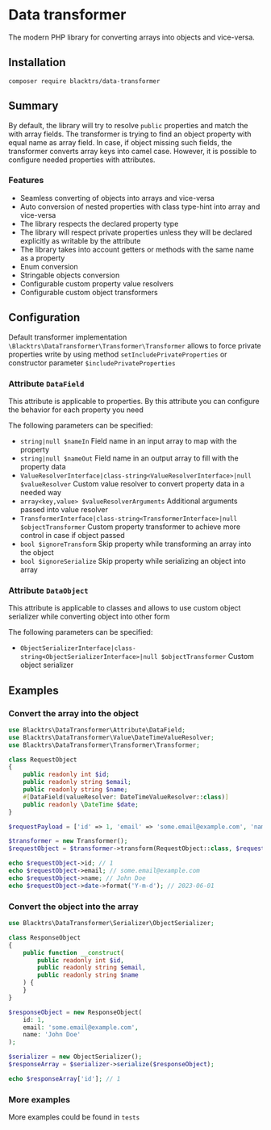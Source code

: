 # Data transformer

The modern PHP library for converting arrays into objects and vice-versa.

## Installation

`composer require blacktrs/data-transformer`

## Summary

By default, the library will try to resolve `public` properties and match the with array fields. 
The transformer is trying to find an object property with equal name as array field. 
In case, if object missing such fields, the transformer converts array keys into camel case.
However, it is possible to configure needed properties with attributes.


### Features
* Seamless converting of objects into arrays and vice-versa
* Auto conversion of nested properties with class type-hint into array and vice-versa
* The library respects the declared property type
* The library will respect private properties unless they will be declared explicitly as writable by the attribute
* The library takes into account getters or methods with the same name as a property
* Enum conversion
* Stringable objects conversion
* Configurable custom property value resolvers
* Configurable custom object transformers

## Configuration

Default transformer implementation `\Blacktrs\DataTransformer\Transformer\Transformer`
allows to force private properties write by using method `setIncludePrivateProperties` or constructor parameter `$includePrivateProperties`

### Attribute `DataField`
This attribute is applicable to properties. By this attribute you can configure the behavior for each property you need

The following parameters can be specified:
* `string|null $nameIn` Field name in an input array to map with the property
* `string|null $nameOut` Field name in an output array to fill with the property data
* `ValueResolverInterface|class-string<ValueResolverInterface>|null $valueResolver` Custom value resolver to convert property data in a needed way
* `array<key,value> $valueResolverArguments` Additional arguments passed into value resolver
* `TransformerInterface|class-string<TransformerInterface>|null $objectTransformer` Custom property transformer to achieve more control in case if object passed
* `bool $ignoreTransform` Skip property while transforming an array into the object
* `bool $ignoreSerialize` Skip property while serializing an object into array

### Attribute `DataObject`
This attribute is applicable to classes and allows to use custom object serializer while converting object into other form

The following parameters can be specified:
* `ObjectSerializerInterface|class-string<ObjectSerializerInterface>|null $objectTransformer` Custom object serializer

## Examples

### Convert the array into the object

```php
use Blacktrs\DataTransformer\Attribute\DataField;
use Blacktrs\DataTransformer\Value\DateTimeValueResolver;
use Blacktrs\DataTransformer\Transformer\Transformer;

class RequestObject
{
    public readonly int $id;
    public readonly string $email;
    public readonly string $name;
    #[DataField(valueResolver: DateTimeValueResolver::class)]
    public readonly \DateTime $date;
}

$requestPayload = ['id' => 1, 'email' => 'some.email@example.com', 'name' => 'John Doe', 'date' => '2023-06-01 10:10:10'];

$transformer = new Transformer();
$requestObject = $transformer->transform(RequestObject::class, $requestPayload);

echo $requestObject->id; // 1
echo $requestObject->email; // some.email@example.com
echo $requestObject->name; // John Doe
echo $requestObject->date->format('Y-m-d'); // 2023-06-01
```

### Convert the object into the array

```php
use Blacktrs\DataTransformer\Serializer\ObjectSerializer;

class ResponseObject
{
    public function __construct(
        public readonly int $id,
        public readonly string $email,
        public readonly string $name
    ) {
    }
}

$responseObject = new ResponseObject(
    id: 1, 
    email: 'some.email@example.com', 
    name: 'John Doe'
);

$serializer = new ObjectSerializer();
$responseArray = $serializer->serialize($responseObject);

echo $responseArray['id']; // 1
```

### More examples
More examples could be found in `tests`